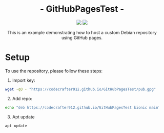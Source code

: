 <p align="center">
 <h1 align="center"> - GitHubPagesTest - </h1>
</p>

<p align="center">
  <a href="https://github.com/CodeCrafter912/GitHubPagesTest/actions/workflows/release.yml"><img src="https://github.com/CodeCrafter912/GitHubPagesTest/actions/workflows/release.yml/badge.svg" /></a>
  <img src="https://cdn.rawgit.com/sindresorhus/awesome/d7305f38d29fed78fa85652e3a63e154dd8e8829/media/badge.svg" />
</p>

<p align="center">
This is an example demonstrating how to host a custom Debian repository using GitHub pages.
</p>

# Setup
To use the repository, please follow these steps:
1. Import key:
```bash
wget -qO - "https://codecrafter912.github.io/GitHubPagesTest/pub.gpg" | sudo apt-key add -
```
2. Add repo:
```bash
echo "deb https://codecrafter912.github.io/GitHubPagesTest bionic main" > /etc/apt/sources.list.d/GitHubPagesTest.list
```
3. Apt update
```bash
apt update
```

